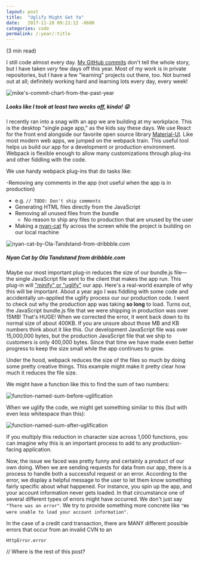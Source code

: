 ```yaml
---
layout: post
title:  "Uglify Might Get Ya"
date:   2017-11-28 09:21:12 -0600
categories: code
permalink: /:year/:title
---
```


(3 min read)

I still code almost every day. [My GitHub commits](https://github.com/m2mathew) don't tell the whole story, but I have taken _very_ few days off this year. Most of my work is in private repositories, but I have a few "learning" projects out there, too. Not burned out at all; definitely working hard and learning lots every day, every week!

![mike's-commit-chart-from-the-past-year](http://res.cloudinary.com/drumsensei/image/upload/v1517119461/github-commits-2017_i7zxep.png)

##### Looks like I took at least two weeks off, kinda! 😜

I recently ran into a snag with an app we are building at my workplace. This is the desktop "single page app," as the kids say these days. We use React for the front end alongside our favorite open source library [Material-UI](http://www.material-ui.com). Like most modern web apps, we jumped on the webpack train. This useful tool helps us build our app for a development or production environment. Webpack is flexible enough to allow many customizations through plug-ins and other fiddling with the code.

We use handy webpack plug-ins that do tasks like:

-Removing any comments in the app (not useful when the app is in production)
  - e.g. `// TODO: Don't ship comments`
- Generating HTML files directly from the JavaScript
- Removing all unused files from the bundle
  - No reason to ship any files to production that are unused by the user
- Making a [nyan-cat](https://www.youtube.com/watch?v=QH2-TGUlwu4&t=46s) fly across the screen while the project is building on our local machine

![nyan-cat-by-Ola-Tandstand-from-dribbble.com](http://res.cloudinary.com/drumsensei/image/upload/v1517119656/catdribblegif2_bbmyfe.gif)

##### Nyan Cat by Ola Tandstand from dribbble.com

Maybe our most important plug-in reduces the size of our bundle.js file—the single JavaScript file sent to the client that makes the app run. This plug-in will ["minify" or "uglify"](https://davidwalsh.name/compress-uglify) our app. Here's a real-world example of why this will be important. About a year ago I was fiddling with some code and accidentally un-applied the uglify process our our production code. I went to check out why the production app was taking **so long** to load. Turns out, the JavaScript bundle.js file that we were shipping in production was over 15MB! That's HUGE! When we corrected the error, it went back down to its normal size of about 400KB. If you are unsure about those MB and KB numbers think about it like this. Our development JavaScript file was over 15,000,000 bytes, but the production JavaScript file that we ship to customers is only 400,000 bytes. Since that time we have made even better progress to keep the size small while the app continues to grow.

Under the hood, webpack reduces the size of the files so much by doing some pretty creative things. This example might make it pretty clear how much it reduces the file size.

We might have a function like this to find the sum of two numbers:

![function-named-sum-before-uglification](http://res.cloudinary.com/drumsensei/image/upload/v1517119999/uglify-code-1_jkbsnm.png)

When we uglify the code, we might get something similar to this (but with even less whitespace than this):

![function-named-sum-after-uglification](http://res.cloudinary.com/drumsensei/image/upload/v1517119775/uglify-code-2_qne0qq.jpg)

If you multiply this reduction in character size across 1,000 functions, you can imagine why this is an important process to add to any production-facing application.

Now, the issue we faced was pretty funny and certainly a product of our own doing. When we are sending requests for data from our app, there is a process to handle both a successful request or an error. According to the error, we display a helpful message to the user to let them know something fairly specific about what happened. For instance, you spin up the app, and your account information never gets loaded. In that circumstance one of several different types of errors might have occurred. We don't just say `"There was an error"`. We try to provide something more concrete like `"We were unable to load your account information"`.

In the case of a credit card transaction, there are MANY different possible errors that occur from an invalid CVN to an

`HttpError.error`

// Where is the rest of this post?
